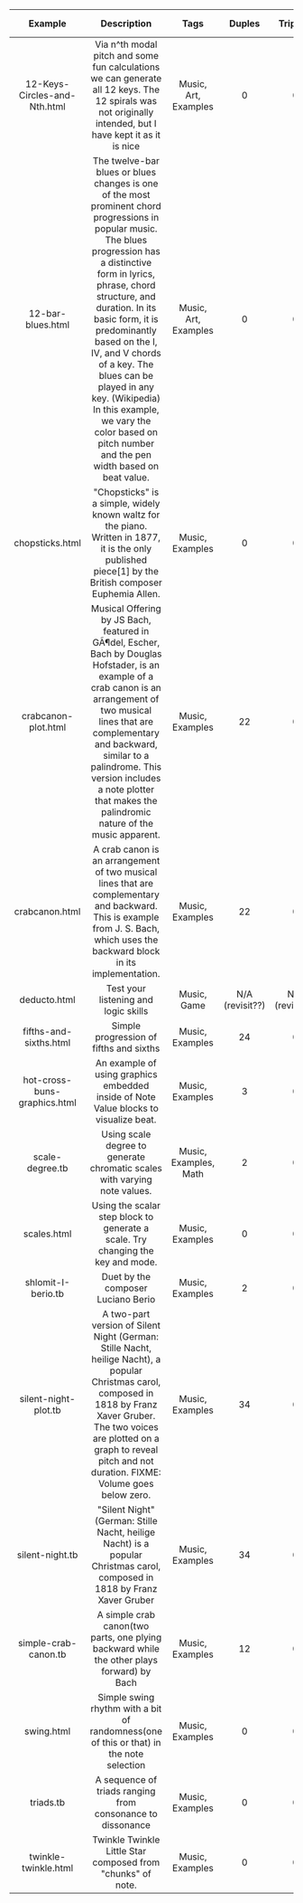 Example | Description | Tags | Duples | Triplets | Quintuplets | Pitch Names | Number of Notes | Lowest Note | Highest Note | Rests Used | Ornaments used
:---: | :---: | :---: | :---: | :---: | :---: | :---: | :---: | :---: | :---: | :---: | :---:
12-Keys-Circles-and-Nth.html | Via n^th modal pitch and some fun calculations we can generate all 12 keys. The 12 spirals was not originally intended, but I have kept it as it is nice | Music, Art, Examples | 0 | 0 | 0 | C, D, E, F, G, A, B | 96 | C4, 262Hz | B5, 988Hz | 0 | 0
12-bar-blues.html | The twelve-bar blues or blues changes is one of the most prominent chord progressions in popular music. The blues progression has a distinctive form in lyrics, phrase, chord structure, and duration. In its basic form, it is predominantly based on the I, IV, and V chords of a key. The blues can be played in any key. (Wikipedia) In this example, we vary the color based on pitch number and the pen width based on beat value. | Music, Art, Examples | 0 | 0 | 0 | C, D, E, F, G, A, B | 96 | C4, 262Hz | B5, 988Hz | 0 | 0
chopsticks.html | "Chopsticks" is a simple, widely known waltz for the piano. Written in 1877, it is the only published piece[1] by the British composer Euphemia Allen. | Music, Examples | 0 | 0 | 0 | G, F, E, B, D, A, C | 196 | C4, 262Hz | C5, 524Hz | 0 | 0
crabcanon-plot.html | Musical Offering by JS Bach, featured in GÃ¶del, Escher, Bach by Douglas Hofstader, is an example of a crab canon is an arrangement of two musical lines that are complementary and backward, similar to a palindrome. This version includes a note plotter that makes the palindromic nature of the music apparent. | Music, Examples | 22 | 0 | 0 | A, C, E, F, G, R, D, B | 186 | E3, 165Hz | D5, 588Hz | 1 | 0
crabcanon.html | A crab canon is an arrangement of two musical lines that are complementary and backward. This is example from J. S. Bach, which uses the backward block in its implementation. | Music, Examples | 22 | 0 | 0 | A, C, E, F, G, R, D, B | 186 | E3, 165Hz | D5, 588Hz | 1 | 0
deducto.html | Test your listening and logic skills | Music, Game | N/A (revisit??) | N/A (revisit??) | N/A (revisit??) | N/A (revisit??) | N/A (revisit??) | N/A (revisit??) | N/A (revisit??) | N/A (revisit??) | N/A (revisit??)
fifths-and-sixths.html | Simple progression of fifths and sixths | Music, Examples | 24 | 0 | 0 | D, A, B, E, C, F, G | 48 | D3, 147H | F5, 699Hz | 0 | 0
hot-cross-buns-graphics.html | An example of using graphics embedded inside of Note Value blocks to visualize beat. | Music, Examples | 3 | 0 | 0 | B, A, G | 17 | G4, 392Hz | B4, 494Hz | 0 | 0
scale-degree.tb | Using scale degree to generate chromatic scales with varying note values. | Music, Examples, Math | 2 | 0 | 0 | D, E, F, G, A, B, C | 63 | D4, 294Hz | G8, 6272Hz | 0 | 0
scales.html | Using the scalar step block to generate a scale. Try changing the key and mode. | Music, Examples | 0 | 0 | 0 | C, D, E, F, G, A, B | 15 | C4, 262Hz | C5, 524Hz | 0 | 0
shlomit-I-berio.tb | Duet by the composer Luciano Berio | Music, Examples | 2 | 0 | 0 | R,D, A, B, E, C, G, F | 201 | R, NaHz | R, NaHz | 1 | 0
silent-night-plot.tb | A two-part version of Silent Night (German: Stille Nacht, heilige Nacht), a popular Christmas carol, composed in 1818 by Franz Xaver Gruber. The two voices are plotted on a graph to reveal pitch and not duration. FIXME: Volume goes below zero. | Music, Examples | 34 | 0 | 0 | G, A, E, D, B, C, F | 93 | G2, 98Hz | A4, 441Hz | 0 | 0
silent-night.tb | "Silent Night" (German: Stille Nacht, heilige Nacht) is a popular Christmas carol, composed in 1818 by Franz Xaver Gruber | Music, Examples | 34 | 0 | 0 | G, A, E, D, B, C, F | 93 | G2, 98Hz | A4, 441Hz | 0 | 0
simple-crab-canon.tb | A simple crab canon(two parts, one plying backward while the other plays forward) by Bach | Music, Examples | 12 | 0 | 0 | R, F, E, D, C, B, A, G | 20 | R, NaHz | R, NaHz | 1 | 0
swing.html | Simple swing rhythm with a bit of randomness(one of this or that) in the note selection | Music, Examples | 0 | 0 | 0 | D, E, G, A, B | 28 | D4, 294Hz | 494Hz | 0 | 0
triads.tb | A sequence of triads ranging from consonance to dissonance | Music, Examples | 0 | 0 | 0 | C, D, G, E, A, B | 90 | C4, 262HZ | B4, 494Hz | 0 | 0
twinkle-twinkle.html | Twinkle Twinkle Little Star composed from "chunks" of note. | Music, Examples | 0 | 0 | 0 | C, G, A, F, E, D | 42 | C4, 262Hz | A4, 441Hz | 0 | 0
